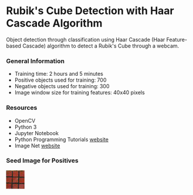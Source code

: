 # Rubik's Cube Detection with Haar Cascade Algorithm
Object detection through classification using Haar Cascade (Haar Feature-based Cascade) algorithm to detect a Rubik's Cube through a webcam.

### General Information
- Training time: 2 hours and 5 minutes
- Positive objects used for training: 700
- Negative objects used for training: 300
- Image window size for training features: 40x40 pixels

### Resources
- OpenCV
- Python 3
- Jupyter Notebook
- Python Programming Tutorials [website](https://pythonprogramming.net)
- Image Net [website](http://image-net.org)

### Seed Image for Positives

![alt text][seed]

[seed]: https://github.com/laoliveira/Rubiks-Cube-Detection/blob/master/rubik.png "Positive image"
